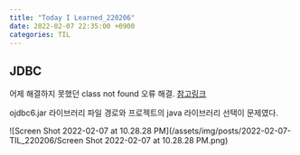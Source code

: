 ```yaml
---
title: "Today I Learned_220206"
date: 2022-02-07 22:35:00 +0900
categories: TIL
---
```


## JDBC

어제 해결하지 못했던 class not found 오류 해결. [참고링크](https://doit2day.tistory.com/37)

ojdbc6.jar 라이브러리 파일 경로와 프로젝트의 java 라이브러리 선택이 문제였다.

![Screen Shot 2022-02-07 at 10.28.28 PM](/assets/img/posts/2022-02-07-TIL_220206/Screen Shot 2022-02-07 at 10.28.28 PM.png)